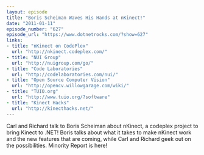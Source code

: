 ```yaml
---
layout: episode
title: "Boris Scheiman Waves His Hands at nKinect!"
date: "2011-01-11"
episode_number: "627"
episode_url: "https://www.dotnetrocks.com/?show=627"
links:
- title: "nKinect on CodePlex"
  url: "http://nkinect.codeplex.com/"
- title: "NUI Group"
  url: "http://nuigroup.com/go/"
- title: "Code Laboratories"
  url: "http://codelaboratories.com/nui/"
- title: "Open Source Computer Vision"
  url: "http://opencv.willowgarage.com/wiki/"
- title: "TUIO.org"
  url: "http://www.tuio.org/?software"
- title: "Kinect Hacks"
  url: "http://kinecthacks.net/"
---
```


Carl and Richard talk to Boris Scheiman about nKinect, a codeplex project to bring Kinect to .NET! Boris talks about what it takes to make nKinect work and the new features that are coming, while Carl and Richard geek out on the possibilities. Minority Report is here!
